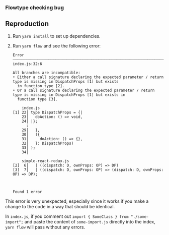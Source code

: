 ### Flowtype checking bug

## Reproduction

1. Run `yarn install` to set up dependencies.
2. Run `yarn flow` and see the following error:

    ```
    Error ┈┈┈┈┈┈┈┈┈┈┈┈┈┈┈┈┈┈┈┈┈┈┈┈┈┈┈┈┈┈┈┈┈┈┈┈┈┈┈┈┈┈┈┈┈┈┈┈┈┈┈┈┈┈┈┈┈┈┈┈┈┈┈┈┈┈┈┈┈┈┈┈┈┈┈┈┈┈┈┈┈┈┈┈┈┈┈┈┈┈┈┈┈┈┈┈┈┈┈┈ index.js:32:6

    All branches are incompatible:
    • Either a call signature declaring the expected parameter / return type is missing in DispatchProps [1] but exists
      in function type [2].
    • Or a call signature declaring the expected parameter / return type is missing in DispatchProps [1] but exists in
      function type [3].

        index.js
    [1] 22│ type DispatchProps = {|
        23│   doAction: () => void,
        24│ |};
          :
        29│   },
        30│   ({
        31│     doAction: () => {},
        32│   }: DispatchProps)
        33│ );
        34│

        simple-react-redux.js
    [2]  6│   | ((dispatch: D, ownProps: OP) => DP)
    [3]  7│   | ((dispatch: D, ownProps: OP) => (dispatch: D, ownProps: OP) => DP);



    Found 1 error
    ```

This error is very unexpected, especially since it works if you make a change to the code in a way that should be identical.

In `index.js`, if you comment out `import { SomeClass } from "./some-import";` and paste the content of `some-import.js` directly into the index, `yarn flow` will pass without any errors.

